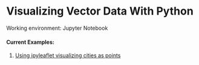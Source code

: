 # Visualizing Vector Data With Python

Working environment: Jupyter Notebook

#### Current Examples:

1. [Using ipyleaflet visualizing cities as points](https://github.com/Fangsheng-Zhou/Visualizing_Vector_Data_With_Python/blob/03aa2502b80fdeb725afaeecce36add00602188c/Examples/Visualizing%20Vector%20Data.ipynb)
